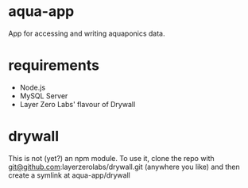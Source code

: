 aqua-app
========

App for accessing and writing aquaponics data.

requirements
============

* Node.js
* MySQL Server
* Layer Zero Labs' flavour of Drywall

drywall
=======

This is not (yet?) an npm module. To use it, clone the repo with git@github.com:layerzerolabs/drywall.git (anywhere you like) and then create a symlink at aqua-app/drywall
